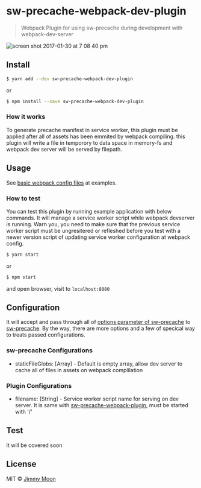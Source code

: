 # sw-precache-webpack-dev-plugin

> Webpack Plugin for using sw-precache during development with webpack-dev-server

![screen shot 2017-01-30 at 7 08 40 pm](https://cloud.githubusercontent.com/assets/124117/22424472/119a2b7e-e73a-11e6-8b4f-325bc0f81339.png)

## Install

```sh
$ yarn add --dev sw-precache-webpack-dev-plugin
```

or
```sh
$ npm install --save sw-precache-webpack-dev-plugin
```

### How it works

To generate precache manifest in service worker, this plugin must be applied after all of assets has been emmited by webpack compiling. this plugin will write a file in temporory to data space in memory-fs and webpack dev server will be served by filepath.

## Usage

See [basic webpack config files](./example/webpack.config.js) at examples.

### How to test

You can test this plugin by running example application with below commands. It will manage a service worker script while webpack devserver is running. Warn you, you need to make sure that the previous service worker script must be ungresitered or refleshed before you test with a newer version script of updating service worker configuration at webpack config.

```sh
$ yarn start
```

or
```sh
$ npm start
```

and open browser, visit to `localhost:8080`

## Configuration

It will accept and pass through all of [options parameter of sw-precache](https://github.com/GoogleChrome/sw-precache#options-parameter) to [sw-precache](https://github.com/GoogleChrome/sw-precache). By the way, there are more options and a few of specical way to treats passed configurations.

### sw-precache Configurations

- staticFileGlobs: [Array<String>] - Default is empty array, allow dev server to cache all of files in assets on webpack complilation

### Plugin Configurations

- filename: [String] - Service worker script name for serving on dev server. It is same with [sw-precache-webpack-plugin](https://github.com/goldhand/sw-precache-webpack-plugin#configuration), must be started with '/'

## Test

It will be covered soon

## License

MIT © [Jimmy Moon](http://ragingwind.me)
